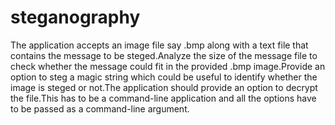 # steganography

The application accepts an image file say .bmp along with a text file that contains the message to be steged.Analyze the size of the message file to check whether the message could fit in the provided .bmp image.Provide an option to steg a magic string which could be useful to identify whether the image is steged or not.The application should provide an option to decrypt the file.This has to be a command-line application and all the options have to be passed as a command-line argument.
